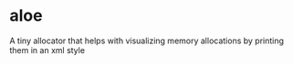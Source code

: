 # aloe
A tiny allocator that helps with visualizing memory allocations by printing them in an xml style
